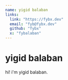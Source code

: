 ```yaml
---
name: yigid balaban
links:
  link: "https://fybx.dev"
  email: "fyb@fybx.dev"
  github: "fybx"
  x: "fybalaban"
---
```


# yigid balaban

hi! i'm yigid balaban.
